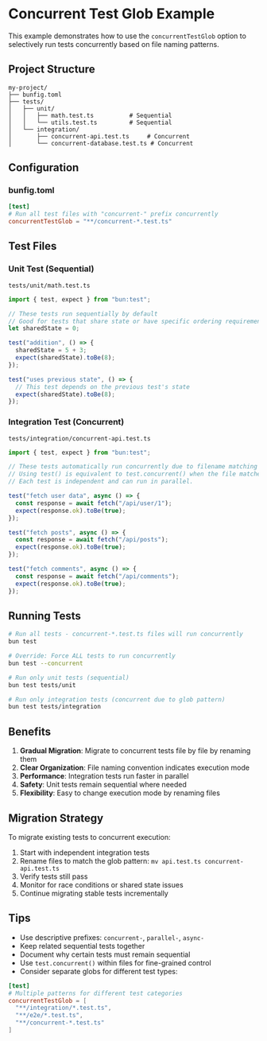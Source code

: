 # Concurrent Test Glob Example

This example demonstrates how to use the `concurrentTestGlob` option to selectively run tests concurrently based on file naming patterns.

## Project Structure

```
my-project/
├── bunfig.toml
├── tests/
│   ├── unit/
│   │   ├── math.test.ts          # Sequential
│   │   └── utils.test.ts         # Sequential
│   └── integration/
│       ├── concurrent-api.test.ts     # Concurrent
│       └── concurrent-database.test.ts # Concurrent
```

## Configuration

### bunfig.toml

```toml
[test]
# Run all test files with "concurrent-" prefix concurrently
concurrentTestGlob = "**/concurrent-*.test.ts"
```

## Test Files

### Unit Test (Sequential)

`tests/unit/math.test.ts`

```typescript
import { test, expect } from "bun:test";

// These tests run sequentially by default
// Good for tests that share state or have specific ordering requirements
let sharedState = 0;

test("addition", () => {
  sharedState = 5 + 3;
  expect(sharedState).toBe(8);
});

test("uses previous state", () => {
  // This test depends on the previous test's state
  expect(sharedState).toBe(8);
});
```

### Integration Test (Concurrent)

`tests/integration/concurrent-api.test.ts`

```typescript
import { test, expect } from "bun:test";

// These tests automatically run concurrently due to filename matching the glob pattern.
// Using test() is equivalent to test.concurrent() when the file matches concurrentTestGlob.
// Each test is independent and can run in parallel.

test("fetch user data", async () => {
  const response = await fetch("/api/user/1");
  expect(response.ok).toBe(true);
});

test("fetch posts", async () => {
  const response = await fetch("/api/posts");
  expect(response.ok).toBe(true);
});

test("fetch comments", async () => {
  const response = await fetch("/api/comments");
  expect(response.ok).toBe(true);
});
```

## Running Tests

```bash
# Run all tests - concurrent-*.test.ts files will run concurrently
bun test

# Override: Force ALL tests to run concurrently
bun test --concurrent

# Run only unit tests (sequential)
bun test tests/unit

# Run only integration tests (concurrent due to glob pattern)
bun test tests/integration
```

## Benefits

1. **Gradual Migration**: Migrate to concurrent tests file by file by renaming them
2. **Clear Organization**: File naming convention indicates execution mode
3. **Performance**: Integration tests run faster in parallel
4. **Safety**: Unit tests remain sequential where needed
5. **Flexibility**: Easy to change execution mode by renaming files

## Migration Strategy

To migrate existing tests to concurrent execution:

1. Start with independent integration tests
2. Rename files to match the glob pattern: `mv api.test.ts concurrent-api.test.ts`
3. Verify tests still pass
4. Monitor for race conditions or shared state issues
5. Continue migrating stable tests incrementally

## Tips

- Use descriptive prefixes: `concurrent-`, `parallel-`, `async-`
- Keep related sequential tests together
- Document why certain tests must remain sequential
- Use `test.concurrent()` within files for fine-grained control
- Consider separate globs for different test types:

```toml
[test]
# Multiple patterns for different test categories
concurrentTestGlob = [
  "**/integration/*.test.ts",
  "**/e2e/*.test.ts",
  "**/concurrent-*.test.ts"
]
```
